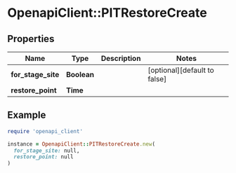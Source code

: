 # OpenapiClient::PITRestoreCreate

## Properties

| Name | Type | Description | Notes |
| ---- | ---- | ----------- | ----- |
| **for_stage_site** | **Boolean** |  | [optional][default to false] |
| **restore_point** | **Time** |  |  |

## Example

```ruby
require 'openapi_client'

instance = OpenapiClient::PITRestoreCreate.new(
  for_stage_site: null,
  restore_point: null
)
```

